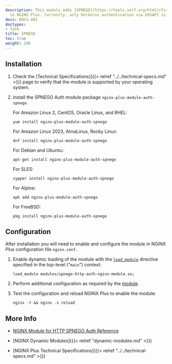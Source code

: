 ```yaml
---
description: This module adds [SPNEGO](https://tools.ietf.org/html/rfc4178) support
  to NGINX Plus. Currently, only Kerberos authentication via GSSAPI is supported.
docs: DOCS-401
doctypes:
- task
title: SPNEGO
toc: true
weight: 100
---
```



<span id="install"></span>
## Installation

1. Check the [Technical Specifications]({{< relref "../../technical-specs.md" >}}) page to verify that the module is supported by your operating system.

2. Install the SPNEGO Auth module package `nginx-plus-module-auth-spnego`.

   For Amazon Linux 2, CentOS, Oracle Linux, and RHEL:
   
   ```shell
   yum install nginx-plus-module-auth-spnego
   ```

   For Amazon Linux 2023, AlmaLinux, Rocky Linux:

   ```shell
   dnf install nginx-plus-module-auth-spnego
   ```

   For Debian and Ubuntu::

   ```shell
   apt-get install nginx-plus-module-auth-spnego
   ```

   For SLES:
   
   ```shell
   zypper install nginx-plus-module-auth-spnego
   ```

   For Alpine:

   ```shell
   apk add nginx-plus-module-auth-spnego
   ```

   For FreeBSD:

   ```shell
   pkg install nginx-plus-module-auth-spnego
   ```


<span id="configure"></span>

## Configuration

After installation you will need to enable and configure the module in NGINX Plus configuration file `nginx.conf`.

1. Enable dynamic loading of the module with the [`load_module`](https://nginx.org/en/docs/ngx_core_module.html#load_module) directive specified in the top-level (“`main`”) context:

   ```nginx
   load_module modules/spnego-http-auth-nginx-module.so;
   ```

2. Perform additional configuration as required by the [module](https://github.com/stnoonan/spnego-http-auth-nginx-module).

3. Test the configuration and reload NGINX Plus to enable the module:

   ```shell
   nginx -t && nginx -s reload
   ```


<span id="info"></span>
## More Info

- [NGINX Module for HTTP SPNEGO Auth Reference](https://github.com/stnoonan/spnego-http-auth-nginx-module)

- [NGINX Dynamic Modules]({{< relref "dynamic-modules.md" >}})

- [NGINX Plus Technical Specifications]({{< relref "../../technical-specs.md" >}})

